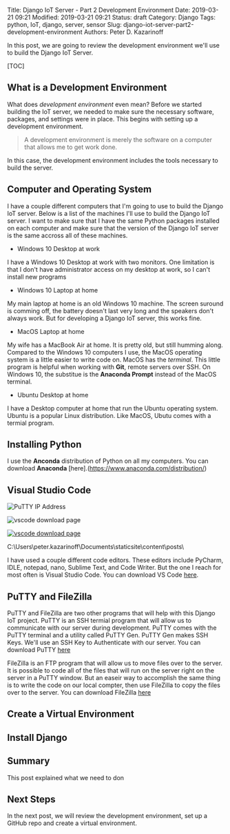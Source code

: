 Title: Django IoT Server - Part 2 Development Environment
Date: 2019-03-21 09:21
Modified: 2019-03-21 09:21
Status: draft
Category: Django
Tags: python, IoT, django, server, sensor
Slug: django-iot-server-part2-development-environment
Authors: Peter D. Kazarinoff

In this post, we are going to review the development environment we'll use to build the Django IoT Server. 

[TOC]

## What is a Development Environment

What does _development environment_ even mean? Before we started building the IoT server, we needed to make sure the necessary software, packages, and settings were in place. This begins with setting up a development environment. 

 > A development environment is merely the software on a computer that allows me to get work done. 
 
 In this case, the development environment includes the tools necessary to build the server.

## Computer and Operating System

I have a couple different computers that I'm going to use to build the Django IoT server. Below is a list of the machines I'll use to build the Django IoT server. I want to make sure that I have the same Python packages installed on each computer and make sure that the version of the Django IoT server is the same accross all of these machines.

 * Windows 10 Desktop at work

I have a Windows 10 Desktop at work with two monitors. One limitation is that I don't have administrator access on my desktop at work, so I can't install new programs

 * Windows 10 Laptop at home

My main laptop at home is an old Windows 10 machine. The screen suround is comming off, the battery doesn't last very long and the speakers don't always work. But for developing a Django IoT server, this works fine. 

 * MacOS Laptop at home

My wife has a MacBook Air at home. It is pretty old, but still humming along. Compared to the Windows 10 computers I use, the MacOS operating system is a little easier to write code on. MacOS has the _terminal_. This little program is helpful when working with **Git**, remote servers over SSH. On Windows 10, the substitue is the **Anaconda Prompt** instead of the MacOS terminal. 

 * Ubuntu Desktop at home

I have a Desktop computer at home that run the Ubuntu operating system. Ubuntu is a popular Linux distribution. Like MacOS, Ubutu comes with a termial program. 

## Installing Python

I use the **Anconda** distribution of Python on all my computers. You can download **Anaconda** [here].(https://www.anaconda.com/distribution/)

## Visual Studio Code

![PuTTY IP Address]({filename}/posts/jupyterhub/puTTY_IP_and_Port.png)

![vscode download page]({filename}/posts/django_iot_server/images/putty_download_page.png)

[![vscode download page]({filename}/posts/django_iot_server/images/vscode_download_page.png)](https://code.visualstudio.com/download)

C:\Users\peter.kazarinoff\Documents\staticsite\content\posts\

I have used a couple different code editors. These editors include PyCharm, IDLE, notepad, nano, Sublime Text, and Code Writer. But the one I reach for most often is Visual Studio Code. You can download VS Code [here](https://code.visualstudio.com/download).

## PuTTY and FileZilla

PuTTY and FileZilla are two other programs that will help with this Django IoT project. PuTTY is an SSH termial program that will allow us to communicate with our server during development. PuTTY comes with the PuTTY terminal and a utility called PuTTY Gen. PuTTY Gen makes SSH Keys. We'll use an SSH Key to Authenticate with our server. You can download PuTTY [here](https://www.putty.org/)

FileZilla is an FTP program that will allow us to move files over to the server. It is possible to code all of the files that will run on the server right on the server in a PuTTY window. But an easeir way to accomplish the same thing is to write the code on our local compter, then use FileZilla to copy the files over to the server. You can download FileZilla [here](https://filezilla-project.org/download.php?platform=win64)

## Create a Virtual Environment



## Install Django

## Summary

This post explained what we need to don

## Next Steps

In the next post, we will review the development environment, set up a GitHub repo and create a virtual environment.
